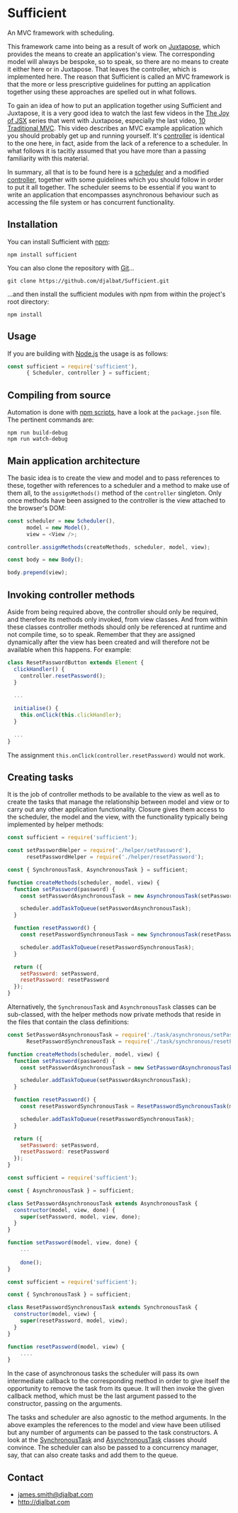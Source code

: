 # Sufficient

An MVC framework with scheduling.

This framework came into being as a result of work on [Juxtapose](https://github.com/djalbat/Juxtapose), which provides the means to create an application's view. The corresponding model will always be bespoke, so to speak, so there are no means to create it either here or in Juxtapose. That leaves the controller, which is implemented here. The reason that Sufficient is called an MVC framework is that the more or less prescriptive guidelines for putting an application together using these approaches are spelled out in what follows.
 
To gain an idea of how to put an application together using Sufficient and Juxtapose, it is a very good idea to watch the last few videos in the [The Joy of JSX](https://vimeo.com/album/4562013) series that went with Juxtapose, especially the last video, [10 Traditional MVC](https://vimeo.com/album/4562013/video/227405572). This video describes an MVC example application which you should probably get up and running yourself. It's [controller](https://github.com/djalbat/Juxtapose/blob/master/es6/examples/mvcApp/controller.js) is identical to the one here, in fact, aside from the lack of a reference to a scheduler. In what follows it is tacitly assumed that you have more than a passing familiarity with this material. 

In summary, all that is to be found here is a [scheduler](https://github.com/djalbat/Sufficient/blob/master/es6/scheduler.js) and a modified [controller](https://github.com/djalbat/Sufficient/blob/master/es6/controller.js), together with some guidelines which you should follow in order to put it all together. The scheduler seems to be essential if you want to write an application that encompasses asynchronous behaviour such as accessing the file system or has concurrent functionality.  

## Installation

You can install Sufficient with [npm](https://www.npmjs.com/):

    npm install sufficient

You can also clone the repository with [Git](https://git-scm.com/)...

    git clone https://github.com/djalbat/Sufficient.git

...and then install the sufficient modules with npm from within the project's root directory:

    npm install

## Usage

If you are building with [Node.js](http://nodejs.org) the usage is as follows:

```js
const sufficient = require('sufficient'),
      { Scheduler, controller } = sufficient;
```

## Compiling from source

Automation is done with [npm scripts](https://docs.npmjs.com/misc/scripts), have a look at the `package.json` file. The pertinent commands are:

    npm run build-debug
    npm run watch-debug
    
## Main application architecture

The basic idea is to create the view and model and to pass references to these, together with references to a scheduler and a method to make use of them all, to the `assignMethods()` method of the `controller` singleton. Only once methods have been assigned to the controller is the view attached to the browser's DOM:  
    
```js
const scheduler = new Scheduler(),
      model = new Model(),
      view = <View />;

controller.assignMethods(createMethods, scheduler, model, view);

const body = new Body();

body.prepend(view);
```
    
## Invoking controller methods

Aside from being required above, the controller should only be required, and therefore its methods only invoked, from view classes. And from within these classes controller methods should only be referenced at runtime and not compile time, so to speak. Remember that they are assigned dynamically after the view has been created and will therefore not be available when this happens. For example:

```js
class ResetPasswordButton extends Element {
  clickHandler() {
    controller.resetPassword();
  }
  
  ...

  initialise() {
    this.onClick(this.clickHandler);
  }
  
  ...
}
```

The assignment `this.onClick(controller.resetPassword)` would not work.

## Creating tasks

It is the job of controller methods to be available to the view as well as to create the tasks that manage the relationship between model and view or to carry out any other application functionality. Closure gives them access to the scheduler, the model and the view, with the functionality typically being implemented by helper methods:

```js
const sufficient = require('sufficient');

const setPasswordHelper = require('./helper/setPassword'),
      resetPasswordHelper = require('./helper/resetPassword');

const { SynchronousTask, AsynchronousTask } = sufficient;

function createMethods(scheduler, model, view) {
  function setPassword(password) {
    const setPasswordAsynchronousTask = new AsynchronousTask(setPasswordHelper, model, view, done);

    scheduler.addTaskToQueue(setPasswordAsynchronousTask);
  }

  function resetPassword() {
    const resetPasswordSynchronousTask = new SynchronousTask(resetPasswordHelper, model, view);

    scheduler.addTaskToQueue(resetPasswordSynchronousTask);
  }

  return ({
    setPassword: setPassword,
    resetPassword: resetPassword
  });
}
```

Alternatively, the `SynchronousTask` and `AsynchronousTask` classes can be sub-classed, with the helper methods now private methods that reside in the files that contain the class definitions: 

```js
const SetPasswordAsynchronousTask = require('./task/asynchronous/setPassword'),
      ResetPasswordSynchronousTask = require('./task/synchronous/resetPassword');

function createMethods(scheduler, model, view) {
  function setPassword(password) {
    const setPasswordAsynchronousTask = new SetPasswordAsynchronousTask(model, view, done);

    scheduler.addTaskToQueue(setPasswordAsynchronousTask);
  }

  function resetPassword() {
    const resetPasswordSynchronousTask = ResetPasswordSynchronousTask(model, view);

    scheduler.addTaskToQueue(resetPasswordSynchronousTask);
  }

  return ({
    setPassword: setPassword,
    resetPassword: resetPassword
  });
}
```

```js
const sufficient = require('sufficient');

const { AsynchronousTask } = sufficient;

class SetPasswordAsynchronousTask extends AsynchronousTask {
  constructor(model, view, done) {
    super(setPassword, model, view, done);
  }
}

function setPassword(model, view, done) {
    ...
    
    done();
}
```

```js
const sufficient = require('sufficient');

const { SynchronousTask } = sufficient;

class ResetPasswordSynchronousTask extends SynchronousTask {
  constructor(model, view) {
    super(resetPassword, model, view);
  }
}

function resetPassword(model, view) {
    ....
}
```

In the case of asynchronous tasks the scheduler will pass its own intermediate callback to the corresponding method in order to give itself the opportunity to remove the task from its queue. It will then invoke the given callback method, which must be the last argument passed to the constructor, passing on the arguments. 

The tasks and scheduler are also agnostic to the method arguments. In the above examples the references to the model and view have been utilised but any number of arguments can be passed to the task constructors. A look at the [SynchronousTask](https://github.com/djalbat/Sufficient/blob/master/es6/task/synchronous.js) and [AsynchronousTask](https://github.com/djalbat/Sufficient/blob/master/es6/task/asynchronous.js) classes should convince. The scheduler can also be passed to a concurrency manager, say, that can also create tasks and add them to the queue.

## Contact

- james.smith@djalbat.com
- http://djalbat.com
